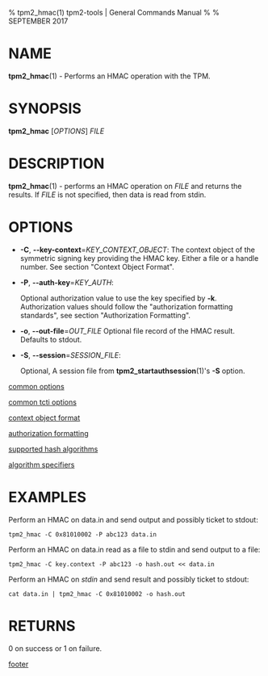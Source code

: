 % tpm2_hmac(1) tpm2-tools | General Commands Manual
%
% SEPTEMBER 2017

# NAME

**tpm2_hmac**(1) - Performs an HMAC operation with the TPM.

# SYNOPSIS

**tpm2_hmac** [*OPTIONS*] _FILE_

# DESCRIPTION

**tpm2_hmac**(1) - performs an HMAC operation on _FILE_ and returns the results. If
_FILE_ is not specified, then data is read from stdin.

# OPTIONS

 * **-C**, **--key-context**=_KEY\_CONTEXT\_OBJECT_:
    The context object of the symmetric signing key providing the HMAC key.
    Either a file or a handle number. See section "Context Object Format".

  * **-P**, **--auth-key**=_KEY\_AUTH_:

    Optional authorization value to use the key specified by **-k**.
    Authorization values should follow the "authorization formatting standards",
    see section "Authorization Formatting".

  * **-o**, **--out-file**=_OUT\_FILE_
    Optional file record of the HMAC result. Defaults to stdout.

  * **-S**, **--session**=_SESSION\_FILE_:

    Optional, A session file from **tpm2_startauthsession**(1)'s **-S** option.

[common options](common/options.md)

[common tcti options](common/tcti.md)

[context object format](commmon/ctxobj.md)

[authorization formatting](common/password.md)

[supported hash algorithms](common/hash.md)

[algorithm specifiers](common/alg.md)

# EXAMPLES

Perform an HMAC on data.in and send output and possibly ticket to stdout:

```
tpm2_hmac -C 0x81010002 -P abc123 data.in
```

Perform an HMAC on data.in read as a file to stdin and send output to a file:
```
tpm2_hmac -C key.context -P abc123 -o hash.out << data.in
```
Perform an HMAC on _stdin_ and send result and possibly ticket to stdout:

```
cat data.in | tpm2_hmac -C 0x81010002 -o hash.out
```

# RETURNS

0 on success or 1 on failure.

[footer](common/footer.md)

